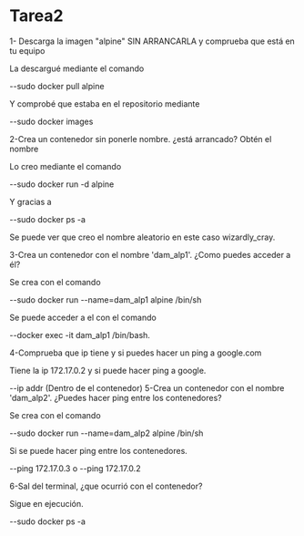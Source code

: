 # Tarea2
1- Descarga la imagen "alpine" SIN ARRANCARLA y comprueba que está en tu equipo

La descargué mediante el comando 

--sudo docker pull alpine 

Y comprobé que estaba en el repositorio mediante 

--sudo docker images

2-Crea un contenedor sin ponerle nombre. ¿está arrancado? Obtén el nombre

Lo creo mediante el comando 

--sudo docker run -d alpine 

Y gracias a 

--sudo docker ps -a 

Se puede ver que creo el nombre aleatorio en este caso wizardly_cray.

3-Crea un contenedor con el nombre 'dam_alp1'. ¿Como puedes acceder a él?

Se crea con el comando 

--sudo docker run --name=dam_alp1 alpine /bin/sh 

Se puede acceder a el con el comando 

--docker exec -it dam_alp1 /bin/bash.

4-Comprueba que ip tiene y si puedes hacer un ping a google.com

Tiene la ip 172.17.0.2 y si puede hacer ping a google.

--ip addr (Dentro de el contenedor)
5-Crea un contenedor con el nombre 'dam_alp2'. ¿Puedes hacer ping entre los contenedores?

Se crea con el comando 

--sudo docker run --name=dam_alp2 alpine /bin/sh 

Si se puede hacer ping entre los contenedores.

--ping 172.17.0.3 o --ping 172.17.0.2


6-Sal del terminal, ¿que ocurrió con el contenedor?

Sigue en ejecución.

--sudo docker ps -a


